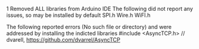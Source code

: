 1 Removed ALL libraries from Arduino IDE
The following did not report any issues, so may be installed by default
SPI.h
Wire.h
WiFI.h

The following reported errors (No such file or directory) and were addressed by installing the indicted libraries
#include <AsyncTCP.h>         // dvarell, https://github.com/dvarrel/AsyncTCP

